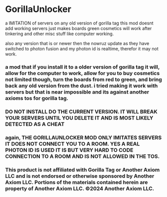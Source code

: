 # GorillaUnlocker

a IMITATION of servers on any old version of gorilla tag this mod doesnt add working servers just makes boards green cosmetics will work after tinkering and other misc stuff like computer working.

also any version that is or newer then the nowruz update as they have switched to photon fusion and my photon id is realtime, therefor it may not work.

### a mod that if you install it to a older version of gorilla tag it will, allow for the computer to work, allow for you to buy cosmetics not limited though, turn the boards from red to green, and bring back any old version from the dust. i tried making it work with servers but that is near impossible and its against another axioms tos for gorilla tag.


### DO NOT INSTALL DO THE CURRENT VERSION. IT WILL BREAK YOUR SERVERS UNTIL YOU DELETE IT AND IS MOST LIKELY DETECTED AS A CHEAT

### again, THE GORILLAUNLOCKER MOD ONLY IMITATES SERVERS IT DOES NOT CONNECT YOU TO A ROOM. YES A REAL PHOTON ID IS USED IT IS BUT VERY HARD TO CODE CONNECTION TO A ROOM AND IS NOT ALLOWED IN THE TOS.







### This product is not affiliated with Gorilla Tag or Another Axiom LLC and is not endorsed or otherwise sponsored by Another Axiom LLC. Portions of the materials contained herein are property of Another Axiom LLC. ©2024 Another Axiom LLC.

